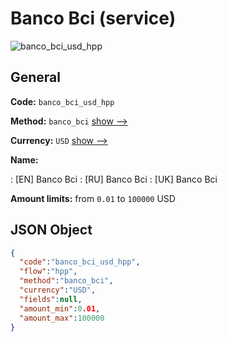 
# Banco Bci (service) 
![banco_bci_usd_hpp](https://static.openfintech.io/payment_methods/banco_bci_usd_hpp/logo.svg?w=400&c=v0.59.26#w200)  

## General 
 
**Code:** `banco_bci_usd_hpp` 
 
**Method:** `banco_bci` 
 [show -->](/payment-methods/banco_bci/) 
 
**Currency:** `USD` [show -->](/currencies/USD/) 
 
**Name:** 
 
:	[EN] Banco Bci 
:	[RU] Banco Bci 
:	[UK] Banco Bci 
 
**Amount limits:** from `0.01` to `100000` USD 

## JSON Object 

```json
{
  "code":"banco_bci_usd_hpp",
  "flow":"hpp",
  "method":"banco_bci",
  "currency":"USD",
  "fields":null,
  "amount_min":0.01,
  "amount_max":100000
}
```  
